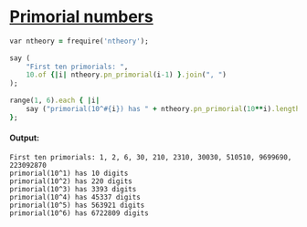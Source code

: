 [1]: http://rosettacode.org/wiki/Primorial_numbers

# [Primorial numbers][1]

```ruby
var ntheory = frequire('ntheory');
 
say (
    "First ten primorials: ",
    10.of {|i| ntheory.pn_primorial(i-1) }.join(", ")
);
 
range(1, 6).each { |i|
    say ("primorial(10^#{i}) has " + ntheory.pn_primorial(10**i).length + " digits");
};
```

#### Output:
```
First ten primorials: 1, 2, 6, 30, 210, 2310, 30030, 510510, 9699690, 223092870
primorial(10^1) has 10 digits
primorial(10^2) has 220 digits
primorial(10^3) has 3393 digits
primorial(10^4) has 45337 digits
primorial(10^5) has 563921 digits
primorial(10^6) has 6722809 digits
```